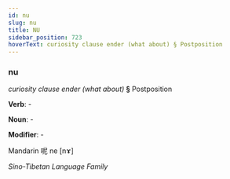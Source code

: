 ```yaml
---
id: nu
slug: nu
title: NU
sidebar_position: 723
hoverText: curiosity clause ender (what about) § Postposition
---
```


### nu

*curiosity clause ender (what about)* **§** Postposition

**Verb**: -

**Noun**: -

**Modifier**: -

Mandarin 呢 ne [nɤ]

*Sino-Tibetan Language Family*